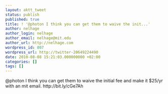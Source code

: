 ```yaml
---
layout: aktt_tweet
status: publish
published: true
title: ! '@photon I think you can get them to waive the init...'
author: nelhage
author_login: nelhage
author_email: nelhage@mit.edu
author_url: http://nelhage.com
wordpress_id: 807
wordpress_url: http://twitter-20649224490
date: 2010-08-08 15:21:03.000000000 +02:00
categories: []
tags: []
---
```

@photon I think you can get them to waive the initial fee and make it $25&#47;yr with an mit email. http:&#47;&#47;bit.ly&#47;cGe7Ah
